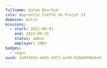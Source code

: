 ```yaml
---
fullname: Salma Bourhim
role: Apprentie Cheffe de Projet SI
domaine: Autre
missions:
  - start: 2021-09-01
    end: 2023-09-15
    status: admin
    employer: SNDV
badges:
  - segur
uuid: 1e07d43e-e6d1-4df2-ac89-61bbb09bebeb
---
```

